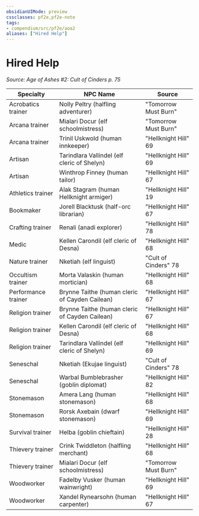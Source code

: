 ```yaml
---
obsidianUIMode: preview
cssclasses: pf2e,pf2e-note
tags:
- compendium/src/pf2e/aoa2
aliases: ["Hired Help"]
---
```

# Hired Help  
*Source: Age of Ashes #2: Cult of Cinders p. 75*  

| Specialty | NPC Name | Source |
|-----------|----------|--------|
| Acrobatics trainer | Nolly Peltry (halfling adventurer) | "Tomorrow Must Burn" |
| Arcana trainer | Mialari Docur (elf schoolmistress) | "Tomorrow Must Burn" |
| Arcana trainer | Trinil Uskwold (human innkeeper) | "Hellknight Hill" 69 |
| Artisan | Tarindlara Vallindel (elf cleric of Shelyn) | "Hellknight Hill" 69 |
| Artisan | Winthrop Finney (human tailor) | "Hellknight Hill" 67 |
| Athletics trainer | Alak Stagram (human Hellknight armiger) | "Hellknight Hill" 19 |
| Bookmaker | Jorell Blacktusk (half-orc librarian) | "Hellknight Hill" 67 |
| Crafting trainer | Renali (anadi explorer) | "Hellknight Hill" 78 |
| Medic | Kellen Carondil (elf cleric of Desna) | "Hellknight Hill" 68 |
| Nature trainer | Nketiah (elf linguist) | "Cult of Cinders" 78 |
| Occultism trainer | Morta Valaskin (human mortician) | "Hellknight Hill" 68 |
| Performance trainer | Brynne Taithe (human cleric of Cayden Cailean) | "Hellknight Hill" 67 |
| Religion trainer | Brynne Taithe (human cleric of Cayden Cailean) | "Hellknight Hill" 67 |
| Religion trainer | Kellen Carondil (elf cleric of Desna) | "Hellknight Hill" 68 |
| Religion trainer | Tarindlara Vallindel (elf cleric of Shelyn) | "Hellknight Hill" 69 |
| Seneschal | Nketiah (Ekujae linguist) | "Cult of Cinders" 78 |
| Seneschal | Warbal Bumblebrasher (goblin diplomat) | "Hellknight Hill" 82 |
| Stonemason | Amera Lang (human stonemason) | "Hellknight Hill" 68 |
| Stonemason | Rorsk Axebain (dwarf stonemason) | "Hellknight Hill" 69 |
| Survival trainer | Helba (goblin chieftain) | "Hellknight Hill" 28 |
| Thievery trainer | Crink Twiddleton (halfling merchant) | "Hellknight Hill" 68 |
| Thievery trainer | Mialari Docur (elf schoolmistress) | "Tomorrow Must Burn" |
| Woodworker | Fadelby Vusker (human wainwright) | "Hellknight Hill" 69 |
| Woodworker | Xandel Rynearsohn (human carpenter) | "Hellknight Hill" 67 |